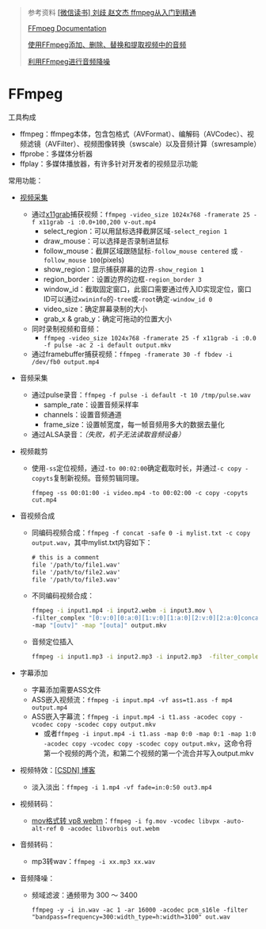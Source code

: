 > 参考资料
> [[微信读书] 刘歧 赵文杰 ffmpeg从入门到精通](https://weread.qq.com/book-detail?type=1&senderVid=13954449&v=587329805e2f7c587db316ekcfc32da010cfcd208495488)
>
> [FFmpeg Documentation](https://ffmpeg.org/documentation.html)
>
> [使用FFmpeg添加、删除、替换和提取视频中的音频](https://mp.weixin.qq.com/s/SFpdHo1IT3XA4xDm_XuA-g)
>
> [利用FFmpeg进行音频降噪](https://guohongyi.com/2020/09/28/%E5%88%A9%E7%94%A8FFmpeg%E8%BF%9B%E8%A1%8C%E9%9F%B3%E9%A2%91%E9%A2%84%E5%A4%84%E7%90%86/#%E5%85%B3%E4%BA%8Effmpeg)

# FFmpeg

工具构成
- ffmpeg：ffmpeg本体，包含包格式（AVFormat）、编解码（AVCodec）、视频滤镜（AVFilter）、视频图像转换（swscale）以及音频计算（swresample）
- ffprobe：多媒体分析器
- ffplay：多媒体播放器，有许多针对开发者的视频显示功能

常用功能：
- [视频采集](https://trac.ffmpeg.org/wiki/Capture/Desktop)
  - 通过[x11grab](https://ffmpeg.org/ffmpeg-devices.html#x11grab)捕获视频：`ffmpeg -video_size 1024x768 -framerate 25 -f x11grab -i :0.0+100,200 v-out.mp4`
    - select_region：可以用鼠标选择截屏区域`-select_region 1`
    - draw_mouse：可以选择是否录制进鼠标
    - follow_mouse：截屏区域跟随鼠标`-follow_mouse centered` 或 `-follow_mouse 100`(pixels)
    - show_region：显示捕获屏幕的边界`-show_region 1`
    - region_border：设置边界的边框`-region_border 3`
    - window_id：截取固定窗口，此窗口需要通过传入ID实现定位，窗口ID可以通过`xwininfo`的`-tree`或`-root`确定`-window_id 0`
    - video_size：确定屏幕录制的大小
    - grab_x & grab_y：确定可拖动的位置大小
  - 同时录制视频和音频：
    - `ffmpeg -video_size 1024x768 -framerate 25 -f x11grab -i :0.0 -f pulse -ac 2 -i default output.mkv`
  - 通过framebuffer捕获视频：`ffmpeg -framerate 30 -f fbdev -i /dev/fb0 output.mp4`
  
- 音频采集

  - 通过pulse录音：`ffmpeg -f pulse -i default -t 10 /tmp/pulse.wav`
    - sample_rate：设置音频采样率
    - channels：设置音频通道
    - frame_size：设置帧宽度，每一帧音频用多大的数据去量化
  - 通过ALSA录音：*（失败，机子无法读取音频设备）*

- 视频裁剪

  - 使用`-ss`定位视频，通过`-to 00:02:00`确定截取时长，并通过`-c copy -copyts`复制新视频。音频剪辑同理。

    `ffmpeg -ss 00:01:00 -i video.mp4 -to 00:02:00 -c copy -copyts cut.mp4`

- 音视频合成

  - 同编码视频合成：`ffmpeg -f concat -safe 0 -i mylist.txt -c copy output.wav`，其中mylist.txt内容如下：

    ```txt
    # this is a comment
    file '/path/to/file1.wav'
    file '/path/to/file2.wav'
    file '/path/to/file3.wav'
    ```

  - 不同编码视频合成：

    ```sh
    ffmpeg -i input1.mp4 -i input2.webm -i input3.mov \
    -filter_complex "[0:v:0][0:a:0][1:v:0][1:a:0][2:v:0][2:a:0]concat=n=3:v=1:a=1[outv][outa]" \
    -map "[outv]" -map "[outa]" output.mkv
    ```

  - 音频定位插入

    ```sh
    ffmpeg -i input1.mp3 -i input2.mp3 -i input2.mp3  -filter_complex "[1]adelay=4000|4000[del1],[2]adelay=6000|6000[del2],[0][del1]amix[out],[out][del2]amix" output.mp3 
    ```

- 字幕添加

  - 字幕添加需要ASS文件
  - ASS嵌入视频流：`ffmpeg -i input.mp4 -vf ass=t1.ass -f mp4 output.mp4`
  - ASS嵌入字幕流：`ffmpeg -i input.mp4 -i t1.ass -acodec copy -vcodec copy -scodec copy output.mkv`
    - 或者`ffmpeg -i input.mp4 -i t1.ass -map 0:0 -map 0:1 -map 1:0 -acodec copy -vcodec copy -scodec copy output.mkv`，这命令将第一个视频的两个流，和第二个视频的第一个流合并写入output.mkv

- 视频特效：[[CSDN] 博客](https://blog.csdn.net/yu540135101/article/details/103025957)

  - 淡入淡出：`ffmpeg -i 1.mp4 -vf fade=in:0:50 out3.mp4`
  
- 视频转码：

  - [mov格式转 vp8 webm](https://www.xuefei.net.cn/index.php/archives/138/)：`ffmpeg -i fg.mov -vcodec libvpx -auto-alt-ref 0 -acodec libvorbis out.webm`
  
- 音频转码：

  - mp3转wav：`ffmpeg -i xx.mp3 xx.wav`
  
- 音频降噪：

  - 频域滤波：通频带为 300 ～ 3400

    `ffmpeg -y -i in.wav -ac 1 -ar 16000 -acodec pcm_s16le -filter "bandpass=frequency=300:width_type=h:width=3100" out.wav`


